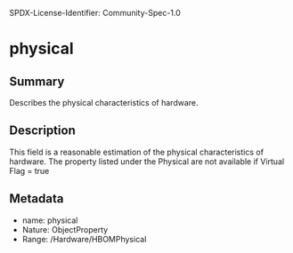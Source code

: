 SPDX-License-Identifier: Community-Spec-1.0

# physical

## Summary

Describes the physical characteristics of hardware.

## Description

This field is a reasonable estimation of the physical characteristics of hardware. The property listed under the Physical are not available if Virtual Flag = true

## Metadata

- name: physical
- Nature: ObjectProperty
- Range: /Hardware/HBOMPhysical
